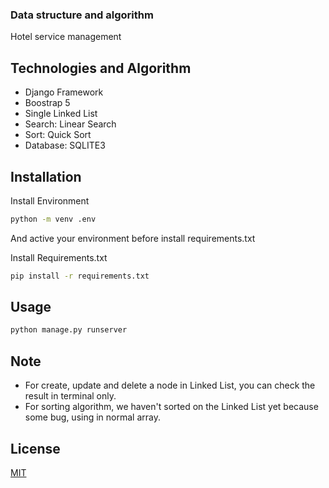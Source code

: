 ### Data structure and algorithm

Hotel service management

## Technologies and Algorithm

- Django Framework
- Boostrap 5
- Single Linked List
- Search: Linear Search
- Sort: Quick Sort
- Database: SQLITE3

## Installation

Install Environment 

```bash
python -m venv .env
```
And active your environment before install requirements.txt

Install Requirements.txt
```bash
pip install -r requirements.txt
```


## Usage

```bash
python manage.py runserver
```

## Note
- For create, update and delete a node in Linked List, you can check the result in terminal only. 
- For sorting algorithm, we haven't sorted on the Linked List yet because some bug, using in normal array. 

## License

[MIT](https://choosealicense.com/licenses/mit/)